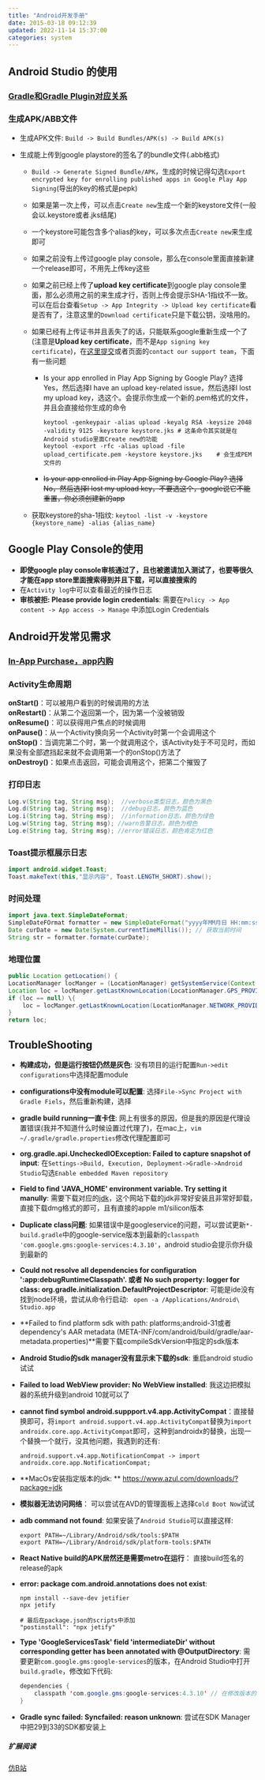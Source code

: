 ```yaml
---
title: "Android开发手册"
date: 2015-03-18 09:12:39
updated: 2022-11-14 15:37:00
categories: system
---
```

## Android Studio 的使用

### [Gradle和Gradle Plugin对应关系](https://developer.android.com/studio/releases/gradle-plugin)

### 生成APK/ABB文件

- 生成APK文件: `Build -> Build Bundles/APK(s) -> Build APK(s)`

- 生成能上传到google playstore的签名了的bundle文件(.abb格式)

  - `Build -> Generate Signed Bundle/APK`，生成的时候记得勾选`Export encrypted key for enrolling published apps in Google Play App Signing`(导出的key的格式是pepk)

  - 如果是第一次上传，可以点击`Create new`生成一个新的keystore文件(一般会以.keystore或者.jks结尾)

  - 一个keystore可能包含多个alias的key，可以多次点击`Create new`来生成即可

  - 如果之前没有上传过google play console，那么在console里面直接新建一个release即可，不用先上传key这些

  - 如果之前已经上传了**upload key certificate**到google play console里面，那么必须用之前的来生成才行，否则上传会提示SHA-1指纹不一致。可以在后台查看`Setup -> App Integrity -> Upload key certificate`看是否有了，注意这里的`Download certificate`只是下载公钥，没啥用的。

  - 如果已经有上传证书并且丢失了的话，只能联系google重新生成一个了(注意是**Upload key certificate**，而不是`App signing key certificate`)，在[这里提交](https://support.google.com/googleplay/android-developer/contact/key)或者页面的`contact our support team`，下面有一些问题
  
    - Is your app enrolled in Play App Signing by Google Play? 选择Yes，然后选择I have an upload key-related issue，然后选择I lost my upload key，选这个。会提示你生成一个新的.pem格式的文件，并且会直接给你生成的命令
  
      ```shell
      keytool -genkeypair -alias upload -keyalg RSA -keysize 2048 -validity 9125 -keystore keystore.jks # 这条命令其实就是在Android studio里面Create new的功能
      keytool -export -rfc -alias upload -file upload_certificate.pem -keystore keystore.jks	# 会生成PEM文件的
      ```
  
    - ~~Is your app enrolled in Play App Signing by Google Play? 选择No，然后选择I lost my upload key，不要选这个，google说它不能重置，你必须创建新的app~~
  
  
  - 获取keystore的sha-1指纹: `keytool -list -v -keystore {keystore_name} -alias {alias_name}`

## Google Play Console的使用

- **即使google play console审核通过了，且也被邀请加入测试了，也要等很久才能在app store里面搜索得到并且下载，可以直接搜索的**
- 在`Activity log`中可以查看最近的操作日志
- **审核被拒: Please provide login credentials**: 需要在`Policy -> App content -> App access -> Manage` 中添加Login Credentials  

<!--more-->

## Android开发常见需求

### [In-App Purchase，app内购](https://haofly.net/react-native)

### Activity生命周期

**onStart()**：可以被用户看到的时候调用的方法  
**onRestart()**：从第二个返回第一个，因为第一个没被销毁  
**onResume()**：可以获得用户焦点的时候调用  
**onPause()**：从一个Activity换向另一个Activity时第一个会调用这个  
**onStop()**：当调完第二个时，第一个就调用这个，该Activity处于不可见时，而如果没有全部遮挡起来就不会调用第一个的onStop()方法了  
**onDestroy()**：如果点击返回，可能会调用这个，把第二个摧毁了    

### 打印日志

```java
Log.v(String tag, String msg);  //verbose类型日志，颜色为黑色
Log.d(String tag, String msg);  //debug日志，颜色为蓝色
Log.i(String tag, String msg);  //information日志，颜色为绿色
Log.w(String tag, String msg); //warn告警日志，颜色为橙色
Log.e(String tag, String msg); //error错误日志，颜色肯定为红色
```

### Toast提示框展示日志

```java
import android.widget.Toast;
Toast.makeText(this,"显示内容", Toast.LENGTH_SHORT).show();
```

### 时间处理

```java
import java.text.SimpleDateFormat;    
SimpleDateFOrmat formatter = new SimpleDateFormat("yyyy年MM月日 HH:mm:ss");
Date curDate = new Date(System.currentTimeMillis()); // 获取当前时间
String str = formatter.formate(curDate);
```

### 地理位置

```java
public Location getLocation() {
LocationManager locManger = (LocationManager) getSystemService(Context.LOCATION_SERVICE);
Location loc = locManger.getLastKnownLocation(LocationManager.GPS_PROVIDER);
if (loc == null) \{
    loc = locManger.getLastKnownLocation(LocationManager.NETWORK_PROVIDER);
}
return loc;
```

## TroubleShooting

- **构建成功，但是运行按钮仍然是灰色**: 没有项目的运行配置`Run->edit configurations`中选择配置module

- **configurations中没有module可以配置**: 选择`File->Sync Project with Gradle Fiels`，然后重新构建，选择

- **gradle build running一直卡住**: 网上有很多的原因，但是我的原因是代理设置错误(我并不知道什么时候设置过代理了)，在mac上，`vim ~/.gradle/gradle.properties`修改代理配置即可

- **org.gradle.api.UncheckedIOException: Failed to capture snapshot of input**: 在`Settings->Build, Execution, Deployment->Gradle->Android Studio`勾选`Enable embedded Maven repository`

- **Field to find 'JAVA_HOME' environment variable. Try setting it manully**: 需要下载对应的[jdk](https://www.azul.com/downloads/?package=jdk)，这个网站下载的jdk非常好安装且非常好卸载，直接下载dmg格式的即可，且有直接的apple m1/silicon版本

- **Duplicate class问题**: 如果错误中是googleservice的问题，可以尝试更新`*-build.gradle`中的google-service版本到最新的`classpath 'com.google.gms:google-services:4.3.10'`，android studio会提示你升级到最新的

- **Could not resolve all dependencies for configuration ':app:debugRuntimeClasspath'. 或者 No such property: logger for class: org.gradle.initialization.DefaultProjectDescriptor**: 可能是ide没有找到node环境，尝试从命令行启动: ` open -a /Applications/Android\ Studio.app`

- **Failed to find platform sdk with path: platforms;android-31或者dependency's AAR metadata (META-INF/com/android/build/gradle/aar-metadata.properties)**需要下载compileSdkVersion中指定的sdk版本

- **Android Studio的sdk manager没有显示未下载的sdk**: 重启android studio试试

- **Failed to load WebView provider: No WebView installed**: 我这边把模拟器的系统升级到android 10就可以了

- **cannot find symbol android.suppport.v4.app.ActivityCompat**：直接替换即可，将`import android.support.v4.app.ActivityCompat`替换为`import androidx.core.app.ActivityCompat`即可，这种到androidx的替换，出现一个替换一个就行，没其他问题，我遇到的还有:

  ```shell
  android.support.v4.app.NotificationCompat -> import androidx.core.app.NotificationCompat; 
  ```

- **MacOs安装指定版本的jdk: ** https://www.azul.com/downloads/?package=jdk

- **模拟器无法访问网络**： 可以尝试在AVD的管理面板上选择`Cold Boot Now`试试

- **adb command not found**: 如果安装了`Android Studio`可以直接这样:

  ```shell
  export PATH=~/Library/Android/sdk/tools:$PATH
  export PATH=~/Library/Android/sdk/platform-tools:$PATH
  ```

- **React Native build的APK居然还是需要metro在运行**： 直接build签名的release的apk

- **error: package com.android.annotations does not exist**: 

  ```shell
  npm install --save-dev jetifier
  npx jetify
  
  # 最后在package.json的scripts中添加
  "postinstall": "npx jetify"
  ```

- **Type 'GoogleServicesTask' field 'intermediateDir' without corresponding getter has been annotated with @OutputDirectory**: 需要更新`com.google.gms:google-services`的版本，在Android Studio中打开`build.gradle`，修改如下代码:

  ```java
  dependencies {
      classpath 'com.google.gms:google-services:4.3.10' // 在修改版本的时候编辑器会自动提示你最新的版本号的
  }
  ```

- **Gradle sync failed: Syncfailed: reason unknown**: 尝试在SDK Manager中把29到33的SDK都安装上

##### 扩展阅读

[仿B站](https://github.com/TeamNB/FakeBiliBili)